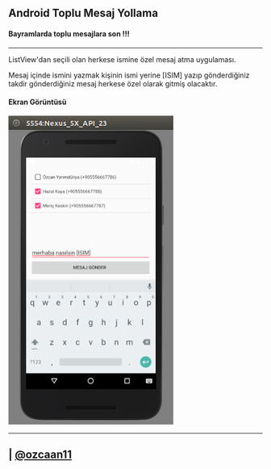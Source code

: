 
## Android Toplu Mesaj Yollama
#### Bayramlarda toplu mesajlara son !!!

-----
ListView'dan seçili olan herkese ismine özel mesaj atma uygulaması.

Mesaj içinde ismini yazmak kişinin ismi yerine [ISIM] yazıp gönderdiğiniz takdir gönderdiğiniz mesaj herkese özel olarak gitmiş olacaktır.

#### Ekran Görüntüsü

![1](screenshot/screen.png)

---

| [@ozcaan11](https://twitter.com/ozcaan11)
----
